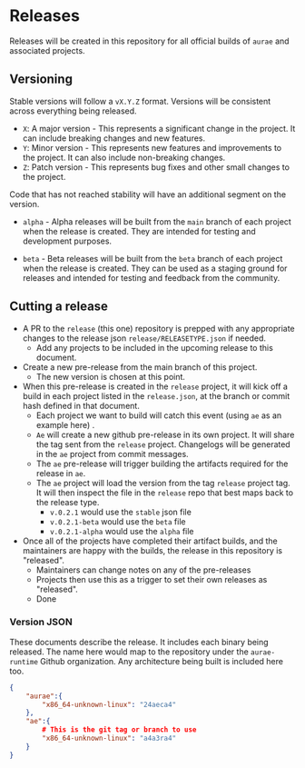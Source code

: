 # Releases
Releases will be created in this repository for all official builds of `aurae` and associated projects.

## Versioning
Stable versions will follow a `vX.Y.Z` format. Versions will be consistent across everything being released.

- `X`: A major version - This represents a significant change in the project. It can include breaking changes and new features.
- `Y`: Minor version - This represents new features and improvements to the project. It can also include non-breaking changes.
- `Z`: Patch version - This represents bug fixes and other small changes to the project.

Code that has not reached stability will have an additional segment on the version.

- `alpha` - Alpha releases will be built from the `main` branch of each project when the release is created. They are intended for testing and development purposes.

- `beta` - Beta releases will be built from the `beta` branch of each project when the release is created. They can be used as a staging ground for releases and intended for testing and feedback from the community.
## Cutting a release
- A PR to the `release` (this one) repository is prepped with any appropriate changes to the release json `release/RELEASETYPE.json` if needed.
    - Add any projects to be included in the upcoming release to this document.
- Create a new pre-release from the main branch of this project. 
    - The new version is chosen at this point.
- When this pre-release is created in the `release` project, it will kick off a build in each project listed in the `release.json`, at the branch or commit hash defined in that document.
    - Each project we want to build will catch this event (using `ae` as an example here) .
    - `Ae` will create a new github pre-release in its own project. It will share the tag sent from the `release` project. Changelogs will be generated in the `ae` project from commit messages.
    - The `ae` pre-release will trigger building the artifacts required for the release in `ae`.
    - The `ae` project will load the version from the tag `release` project tag. It will then inspect the file in the `release` repo that best maps back to the release type.
        - `v.0.2.1` would use the `stable` json file
        - `v.0.2.1-beta` would use the `beta` file
        - `v.0.2.1-alpha` would use the `alpha` file
- Once all of the projects have completed their artifact builds, and the maintainers are happy with the builds, the release in this repository is "released".
    - Maintainers can change notes on any of the pre-releases
    - Projects then use this as a trigger to set their own releases as "released". 
    - Done


### Version JSON
These documents describe the release. It includes each binary being released. The name here would map to the repository under the `aurae-runtime` Github organization. Any architecture being built is included here too.



```json
{
    "aurae":{
        "x86_64-unknown-linux": "24aeca4"
    },
    "ae":{        
        # This is the git tag or branch to use
        "x86_64-unknown-linux": "a4a3ra4" 
    }
}
```